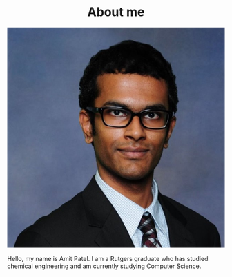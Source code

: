 <head>
  <title>Amit Patel - Programmer</strong></title>
</head>
<body>
  <h1 style="text-align: center;">
    About me
  </h1>
  <img src="images/Profile Picture.jpg" alt="A picture of Amit Patel" class="inline" />
  <p>
    Hello, my name is Amit Patel. I am a Rutgers graduate who has studied chemical engineering and am currently studying Computer Science.
  </p>
</body>
